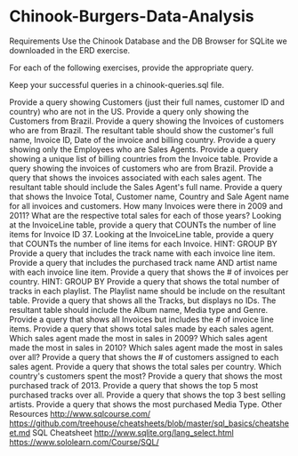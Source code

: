 # Chinook-Burgers-Data-Analysis
Requirements
Use the Chinook Database and the DB Browser for SQLite we downloaded in the ERD exercise.

For each of the following exercises, provide the appropriate query.

Keep your successful queries in a chinook-queries.sql file.

Provide a query showing Customers (just their full names, customer ID and country) who are not in the US.
Provide a query only showing the Customers from Brazil.
Provide a query showing the Invoices of customers who are from Brazil. The resultant table should show the customer's full name, Invoice ID, Date of the invoice and billing country.
Provide a query showing only the Employees who are Sales Agents.
Provide a query showing a unique list of billing countries from the Invoice table.
Provide a query showing the invoices of customers who are from Brazil.
Provide a query that shows the invoices associated with each sales agent. The resultant table should include the Sales Agent's full name.
Provide a query that shows the Invoice Total, Customer name, Country and Sale Agent name for all invoices and customers.
How many Invoices were there in 2009 and 2011? What are the respective total sales for each of those years?
Looking at the InvoiceLine table, provide a query that COUNTs the number of line items for Invoice ID 37.
Looking at the InvoiceLine table, provide a query that COUNTs the number of line items for each Invoice. HINT: GROUP BY
Provide a query that includes the track name with each invoice line item.
Provide a query that includes the purchased track name AND artist name with each invoice line item.
Provide a query that shows the # of invoices per country. HINT: GROUP BY
Provide a query that shows the total number of tracks in each playlist. The Playlist name should be include on the resultant table.
Provide a query that shows all the Tracks, but displays no IDs. The resultant table should include the Album name, Media type and Genre.
Provide a query that shows all Invoices but includes the # of invoice line items.
Provide a query that shows total sales made by each sales agent.
Which sales agent made the most in sales in 2009?
Which sales agent made the most in sales in 2010?
Which sales agent made the most in sales over all?
Provide a query that shows the # of customers assigned to each sales agent.
Provide a query that shows the total sales per country. Which country's customers spent the most?
Provide a query that shows the most purchased track of 2013.
Provide a query that shows the top 5 most purchased tracks over all.
Provide a query that shows the top 3 best selling artists.
Provide a query that shows the most purchased Media Type.
Other Resources
http://www.sqlcourse.com/
https://github.com/treehouse/cheatsheets/blob/master/sql_basics/cheatsheet.md
SQL Cheatsheet
http://www.sqlite.org/lang_select.html
https://www.sololearn.com/Course/SQL/
